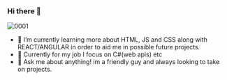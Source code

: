 ### Hi there 👋

![0001](https://user-images.githubusercontent.com/55937209/229310276-f500ff3c-a5c8-40ce-8f58-5b2cdeb0d6f6.gif)


- 🌱 I’m currently learning more about HTML, JS and CSS along with REACT/ANGULAR in order to aid me in possible future projects.
- 🚀 Currently for my job I focus on C#(web apis) etc
- 💬 Ask me about anything! im a friendly guy and always looking to take on projects. 
